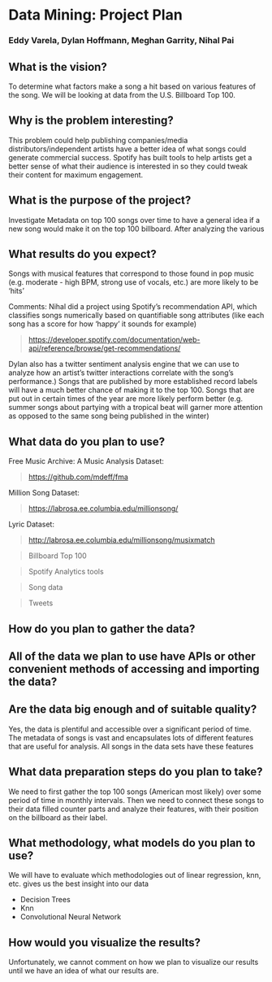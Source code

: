 # Data Mining: Project Plan
### Eddy Varela, Dylan Hoffmann, Meghan Garrity, Nihal Pai


## What is the vision? 


To determine what factors make a song a hit based on various features of the song. We will be looking at data from the U.S. Billboard Top 100.

## Why is the problem interesting?	


This problem could help publishing companies/media distributors/independent artists have a 
better idea of what songs could generate commercial success. Spotify has built tools to help 
artists get a better sense of what their audience is interested in so they could tweak their content 
for maximum engagement. 

## What is the purpose of the project? 

Investigate Metadata on top 100 songs over time to have a general idea if a new song would 
make it on the top 100 billboard. After analyzing the various 

## What results do you expect?

Songs with musical features that correspond to those found in pop music (e.g. moderate - high BPM, strong use of vocals, etc.) are more likely to be ‘hits’ 

Comments: 
Nihal did a project using Spotify’s recommendation API, which classifies songs numerically based on quantifiable song attributes (like each song has a score for how ‘happy’ it sounds for example) 
> https://developer.spotify.com/documentation/web-api/reference/browse/get-recommendations/

Dylan also has a twitter sentiment analysis engine that we can use to analyze how an artist’s twitter interactions correlate with the song’s performance.)
Songs that are published by more established record labels will have a much better chance of making it to the top 100.
Songs that are put out in certain times of the year are more likely perform better (e.g. summer songs about partying with a tropical beat will garner more attention as opposed to the same song being published in the winter)


## What data do you plan to use?


Free Music Archive: A Music Analysis Dataset: 
> https://github.com/mdeff/fma
  
Million Song Dataset: 
> https://labrosa.ee.columbia.edu/millionsong/

Lyric Dataset: 
> http://labrosa.ee.columbia.edu/millionsong/musixmatch

>Billboard Top 100

>Spotify Analytics tools

>Song data 

>Tweets


## How do you plan to gather the data? 

## All of the data we plan to use have APIs or other convenient methods of accessing and importing the data?

## Are the data big enough and of suitable quality?

Yes, the data is plentiful and accessible over a significant period of time. The metadata of songs 
is vast and encapsulates lots of different features that are useful for analysis. All songs in the 
data sets have these features 

## What data preparation steps do you plan to take?

We need to first gather the top 100 songs (American most likely) over some period of time in monthly intervals. Then we need to connect these songs to their data filled counter parts and analyze their features, with their position on the billboard as their label.


## What methodology, what models do you plan to use?

We will have to evaluate which methodologies out of linear regression, knn, etc. gives us the best insight into our data 
- Decision Trees
- Knn
- Convolutional Neural Network
	
## How would you visualize the results?

Unfortunately, we cannot comment on how we plan to visualize our results until we have an
idea of what our results are.